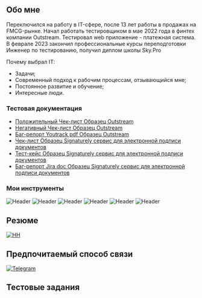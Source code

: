 ## Обо мне

Переключился на работу в IT-сфере, после 13 лет работы в продажах на FMCG-рынке.
Начал работать тестировщиком в мае 2022 года в финтех компании Outstream.
Тестировал web приложение - платежная система.
В феврале 2023 закончил профессиональные курсы переподготовки Инженер по тестированию, получил диплом школы Sky.Pro

Почему выбрал IT:
- Задачи;
- Современный подход к рабочим процессам, ﻿отзывающийся мне;
- Постоянное развитие и обучение;
- Интересные люди.




### Тестовая документация
- [Положительный Чек-лист Образец Outstream](https://docs.google.com/spreadsheets/d/1rX41UO-foOP9T2tEEViwpqESkSqxOrDyLEqt3vtgg6o/edit#gid=1046219479)
- [Негативный Чек-лист Образец Outstream](https://docs.google.com/spreadsheets/d/1TCmaxzKzvE8qweE_P0vq-9MkXgbkt37HvMao_ZyGA0M/edit?usp=sharing)
- [Баг-репорт Youtrack pdf Образец Outstream](https://drive.google.com/file/d/1ORNEphtVRUMgaIgSZu6igdUAezcRwJGs/view?usp=sharing)
- [Чек-лист Образец Signaturely сервис для электронной подписи документов](https://docs.google.com/spreadsheets/d/11KoKCivUHuW_Ov6pBGPuxe0AX2hyQpmofHl6wicA3PE/edit?usp=sharing)
- [Тест-кейс Образец Signaturely сервис для электронной подписи документов](https://docs.google.com/spreadsheets/d/11KoKCivUHuW_Ov6pBGPuxe0AX2hyQpmofHl6wicA3PE/edit?usp=sharing)
- [Баг-репорт Jira doc Образец Signaturely сервис для электронной подписи документов](https://docs.google.com/document/d/1UelMsk5oxxyxXRADiq5cbOI6O3g3QMaW/edit?usp=sharing&ouid=103998364244724700195&rtpof=true&sd=true)





### Мои инструменты
![Header](https://img.shields.io/badge/DevTools-090909?style=for-the-badge&logo=googlechrome&logoColor=2674f2)
![Header](https://img.shields.io/badge/Postman-090909?style=for-the-badge&logo=postman&logoColor=f76935)
![Header](https://img.shields.io/badge/Swagger-090909?style=for-the-badge&logo=swagger&logoColor=7ede2b)
![Header](https://img.shields.io/badge/Github-090909?style=for-the-badge&logo=github&logoColor=8cc4d7)
![Header](https://img.shields.io/badge/Jira-090909?style=for-the-badge&logo=jira&logoColor=136be1)
![Header](https://img.shields.io/badge/MySQL-090909?style=for-the-badge&logo=mysql&logoColor=00618a)





## Резюме
[![HH](https://img.shields.io/badge/-hh-d64030?style=for-the-badge&logo=hh&logoColor=11032019)](https://ekaterinburg.hh.ru/resume/482222acff0024a54c0039ed1f736563726574?hhtmFrom=resume_list)

## Предпочитаемый способ связи
[![Telegram](https://img.shields.io/badge/-Telegram-090909?style=for-the-badge&logo=telegram&logoColor=27A0D9)](https://t.me/Edobry)


## Тестовые задания 
